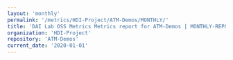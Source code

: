 ```yaml
---
layout: 'monthly'
permalink: '/metrics/HDI-Project/ATM-Demos/MONTHLY/'
title: 'DAI Lab OSS Metrics Metrics report for ATM-Demos | MONTHLY-REPORT-2020-01-01'
organization: 'HDI-Project'
repository: 'ATM-Demos'
current_date: '2020-01-01'
---
```

